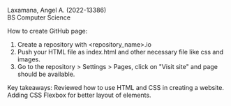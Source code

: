 Laxamana, Angel A. (2022-13386) <br />
BS Computer Science <br />

How to create GitHub page: <br />
1. Create a repository with <repository_name>.io <br />
2. Push your HTML file as index.html and other necessary file like css and images. <br />
3. Go to the repository > Settings > Pages, click on "Visit site" and page should be available. <br />

Key takeaways:
Reviewed how to use HTML and CSS in creating a website. Adding CSS Flexbox for better layout of elements.